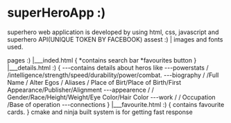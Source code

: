 # superHeroApp :)
superhero web application is developed by using html, css, javascript and superhero API(UNIQUE TOKEN BY FACEBOOK) 
assest :)
|
images and fonts used.

pages  :)
|___inded.html
    {
     *contains search bar
     *favourites button
    }
|___details.html :)
    {
    ---contains details about heros like
    ---powerstats
        / /intelligence/strength/speed/durability/power/combat.
    ---biography
        / /Full Name / Alter Egos / Aliases / Place of Birt/Place of Birth/First Appearance/Publisher/Alignment
    ---appearence
        / / Gender/Race/Height/Weight/Eye Color/Hair Color
    ---work
        / / Occupation /Base of operation
    ---connections
    }
|___favourite.html  :)
    {
     contains favourite cards.
    }
    cmake and ninja built system is for  getting fast response 
